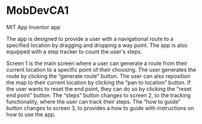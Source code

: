 # MobDevCA1

MIT App Inventor app

The app is designed to provide a user with a navigational route to a specified location by dragging 
and dropping a way point. The app is also equipped with a step tracker to count the user's steps.


Screen 1 is the main screen where a user can generate a route from their current location to a 
specific point of their choosing. The user generates the route by clicking the “generate route” 
button. The user can also reposition the map to their current location by clicking the “pan to 
location” button. If the user wants to reset the end point, they can do so by clicking the “reset end 
point” button. The “steps” button changes to screen 2, to the tracking functionality, where the user 
can track their steps. The “how to guide” button changes to screen 3, to provides a how to guide with instructions on how to use the app.
